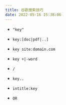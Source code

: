 ```yaml
---
title: 谷歌搜索技巧
date: 2022-05-16 15:38:06
---
```



* `"key"`

* `key:[doc|pdf|..]`

* `key site:domain.com`

* `key +|-word`

* `/`

* `key..`

* `intitle:key`

* `OR`
